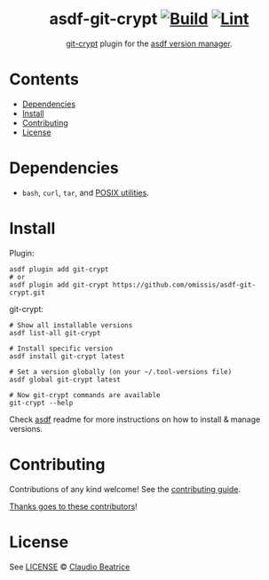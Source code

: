 <div align="center">

# asdf-git-crypt [![Build](https://github.com/omissis/asdf-git-crypt/actions/workflows/build.yml/badge.svg)](https://github.com/omissis/asdf-git-crypt/actions/workflows/build.yml) [![Lint](https://github.com/omissis/asdf-git-crypt/actions/workflows/lint.yml/badge.svg)](https://github.com/omissis/asdf-git-crypt/actions/workflows/lint.yml)

[git-crypt](https://www.agwa.name/projects/git-crypt/) plugin for the [asdf version manager](https://asdf-vm.com).

</div>

# Contents

- [Dependencies](#dependencies)
- [Install](#install)
- [Contributing](#contributing)
- [License](#license)

# Dependencies

- `bash`, `curl`, `tar`, and [POSIX utilities](https://pubs.opengroup.org/onlinepubs/9699919799/idx/utilities.html).

# Install

Plugin:

```shell
asdf plugin add git-crypt
# or
asdf plugin add git-crypt https://github.com/omissis/asdf-git-crypt.git
```

git-crypt:

```shell
# Show all installable versions
asdf list-all git-crypt

# Install specific version
asdf install git-crypt latest

# Set a version globally (on your ~/.tool-versions file)
asdf global git-crypt latest

# Now git-crypt commands are available
git-crypt --help
```

Check [asdf](https://github.com/asdf-vm/asdf) readme for more instructions on how to
install & manage versions.

# Contributing

Contributions of any kind welcome! See the [contributing guide](contributing.md).

[Thanks goes to these contributors](https://github.com/omissis/asdf-git-crypt/graphs/contributors)!

# License

See [LICENSE](LICENSE) © [Claudio Beatrice](https://github.com/omissis/)
